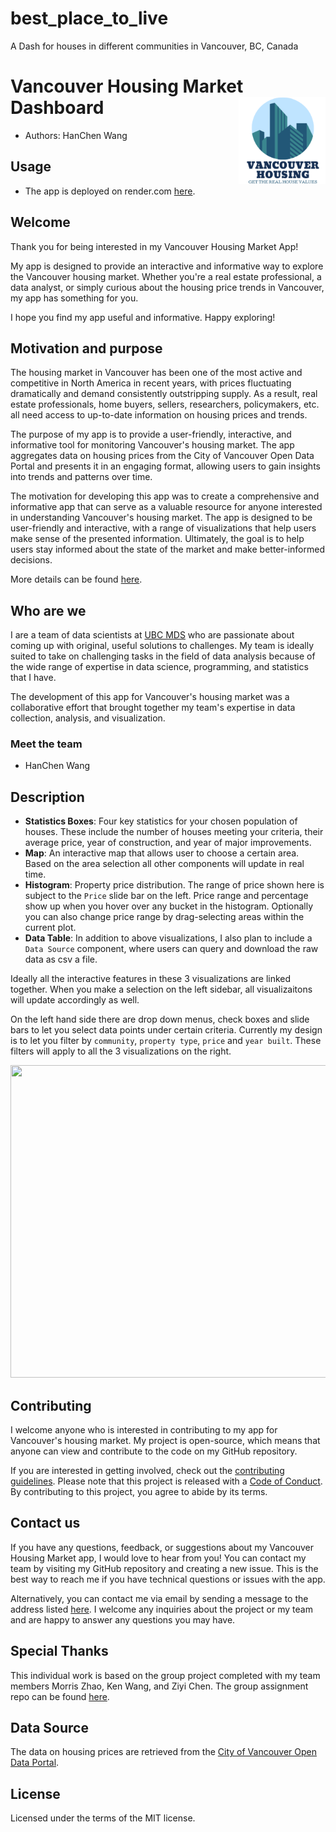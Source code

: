 # best_place_to_live

A Dash for houses in different communities in Vancouver, BC, Canada

# Vancouver Housing Market Dashboard <img src="assets/img/logo.png" align="right" height="139"/>

-   Authors: HanChen Wang

## Usage

- The app is deployed on render.com [here](best-place-to-live.onrender.com).

## Welcome

Thank you for being interested in my Vancouver Housing Market App!

My app is designed to provide an interactive and informative way to explore the Vancouver housing market. Whether you're a real estate professional, a data analyst, or simply curious about the housing price trends in Vancouver, my app has something for you.

I hope you find my app useful and informative. Happy exploring!

## Motivation and purpose

The housing market in Vancouver has been one of the most active and competitive in North America in recent years, with prices fluctuating dramatically and demand consistently outstripping supply. As a result, real estate professionals, home buyers, sellers, researchers, policymakers, etc. all need access to up-to-date information on housing prices and trends.

The purpose of my app is to provide a user-friendly, interactive, and informative tool for monitoring Vancouver's housing market. The app aggregates data on housing prices from the City of Vancouver Open Data Portal and presents it in an engaging format, allowing users to gain insights into trends and patterns over time.

The motivation for developing this app was to create a comprehensive and informative app that can serve as a valuable resource for anyone interested in understanding Vancouver's housing market. The app is designed to be user-friendly and interactive, with a range of visualizations that help users make sense of the presented information. Ultimately, the goal is to help users stay informed about the state of the market and make better-informed decisions.

More details can be found [here](reports/proposal.md).

## Who are we

I are a team of data scientists at [UBC MDS](https://masterdatascience.ubc.ca) who are passionate about coming up with original, useful solutions to challenges. My team is ideally suited to take on challenging tasks in the field of data analysis because of the wide range of expertise in data science, programming, and statistics that I have.

The development of this app for Vancouver's housing market was a collaborative effort that brought together my team's expertise in data collection, analysis, and visualization.

### Meet the team

-   HanChen Wang

## Description

-   **Statistics Boxes**: Four key statistics for your chosen population of houses. These include the number of houses meeting your criteria, their average price, year of construction, and year of major improvements.
-   **Map**: An interactive map that allows user to choose a certain area. Based on the area selection all other components will update in real time.
-   **Histogram**: Property price distribution. The range of price shown here is subject to the `Price` slide bar on the left. Price range and percentage show up when you hover over any bucket in the histogram. Optionally you can also change price range by drag-selecting areas within the current plot.
-   **Data Table**: In addition to above visualizations, I also plan to include a `Data Source` component, where users can query and download the raw data as csv a file.

Ideally all the interactive features in these 3 visualizations are linked together. When you make a selection on the left sidebar, all visualizaitons will update accordingly as well.

On the left hand side there are drop down menus, check boxes and slide bars to let you select data points under certain criteria. Currently my design is to let you filter by `community`, `property type`, `price` and `year built`. These filters will apply to all the 3 visualizations on the right.

<img src="img/new gif.gif" width="1000" height="500"/>

## Contributing

I welcome anyone who is interested in contributing to my app for Vancouver's housing market. My project is open-source, which means that anyone can view and contribute to the code on my GitHub repository.

If you are interested in getting involved, check out the [contributing guidelines](CONTRIBUTING.md). Please note that this project is released with a [Code of Conduct](CODE_OF_CONDUCT.md). By contributing to this project, you agree to abide by its terms.

## Contact us

If you have any questions, feedback, or suggestions about my Vancouver Housing Market app, I would love to hear from you! You can contact my team by visiting my GitHub repository and creating a new issue. This is the best way to reach me if you have technical questions or issues with the app.

Alternatively, you can contact me via email by sending a message to the address listed [here](https://github.com/UBC-MDS/van_houses/blob/main/CONTRIBUTING.md). I welcome any inquiries about the project or my team and are happy to answer any questions you may have.

## Special Thanks

This individual work is based on the group project completed with my team members Morris Zhao, Ken Wang, and Ziyi Chen. The group assignment repo can be found [here](https://github.com/UBC-MDS/van_houses).

## Data Source

The data on housing prices are retrieved from the [City of Vancouver Open Data Portal](https://opendata.vancouver.ca/explore/dataset/property-tax-report/table/?sort=-tax_assessment_year).

## License

Licensed under the terms of the MIT license.
